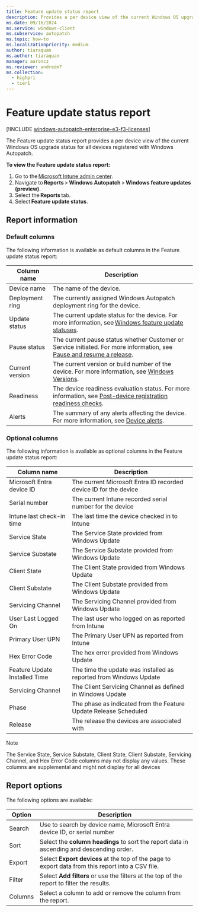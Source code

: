 ```yaml
---
title: Feature update status report
description: Provides a per device view of the current Windows OS upgrade status for all devices registered with Windows Autopatch.
ms.date: 09/16/2024
ms.service: windows-client
ms.subservice: autopatch
ms.topic: how-to
ms.localizationpriority: medium
author: tiaraquan
ms.author: tiaraquan
manager: aaroncz
ms.reviewer: andredm7
ms.collection:
  - highpri
  - tier1
---
```


# Feature update status report

[!INCLUDE [windows-autopatch-enterprise-e3-f3-licenses](../includes/windows-autopatch-enterprise-e3-f3-licenses.md)]

The Feature update status report provides a per device view of the current Windows OS upgrade status for all devices registered with Windows Autopatch.

**To view the Feature update status report:**

1. Go to the [Microsoft Intune admin center](https://go.microsoft.com/fwlink/?linkid=2109431).
1. Navigate to **Reports** > **Windows Autopatch** > **Windows feature updates (preview)**.
1. Select the **Reports** tab.
1. Select **Feature update status**.

## Report information

### Default columns

The following information is available as default columns in the Feature update status report:

| Column name | Description |
| ----- | ----- |
| Device name | The name of the device. |
| Deployment ring | The currently assigned Windows Autopatch deployment ring for the device. |
| Update status | The current update status for the device. For more information, see [Windows feature update statuses](../operate/windows-autopatch-groups-windows-quality-and-feature-update-reports-overview.md#windows-quality-and-feature-update-statuses). |
| Pause status | The current pause status whether Customer or Service initiated. For more information, see [Pause and resume a release](../operate/windows-autopatch-groups-manage-windows-feature-update-release.md#pause-and-resume-a-release). |
| Current version | The current version or build number of the device. For more information, see [Windows Versions](/windows/release-health/release-information?msclkid=ee885719baa511ecb838e1a689da96d2). |
| Readiness | The device readiness evaluation status. For more information, see [Post-device registration readiness checks](../deploy/windows-autopatch-post-reg-readiness-checks.md). |
| Alerts | The summary of any alerts affecting the device. For more information, see [Device alerts](../operate/windows-autopatch-device-alerts.md). |

### Optional columns

The following information is available as optional columns in the Feature update status report:

| Column name | Description |
| ----- | ----- |
| Microsoft Entra device ID | The current Microsoft Entra ID recorded device ID for the device |
| Serial number | The current Intune recorded serial number for the device |
| Intune last check-in time | The last time the device checked in to Intune |
| Service State | The Service State provided from Windows Update |
| Service Substate | The Service Substate provided from Windows Update |
| Client State | The Client State provided from Windows Update |
| Client Substate | The Client Substate provided from Windows Update |
| Servicing Channel | The Servicing Channel provided from Windows Update |
| User Last Logged On | The last user who logged on as reported from Intune |
| Primary User UPN | The Primary User UPN as reported from Intune |
| Hex Error Code | The hex error provided from Windows Update |
| Feature Update Installed Time | The time the update was installed as reported from Windows Update |
| Servicing Channel | The Client Servicing Channel as defined in Windows Update |
| Phase | The phase as indicated from the Feature Update Release Scheduled |
| Release | The release the devices are associated with |

> [!NOTE]
> The Service State, Service Substate, Client State, Client Substate, Servicing Channel, and Hex Error Code columns may not display any values. These columns are supplemental and might not display for all devices

## Report options

The following options are available:

| Option | Description |
| ----- | ----- |
| Search | Use to search by device name, Microsoft Entra device ID, or serial number |
| Sort | Select the **column headings** to sort the report data in ascending and descending order. |
| Export | Select **Export devices** at the top of the page to export data from this report into a CSV file. |
| Filter | Select **Add filters** or use the filters at the top of the report to filter the results. |
| Columns | Select a column to add or remove the column from the report. |
